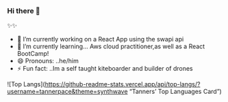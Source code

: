 ### Hi there 👋


✨✨ 



- 🔭 I’m currently working on a React App using the swapi api
- 🌱 I’m currently learning... Aws cloud practitioner,as well as a React BootCamp!
- 😄 Pronouns: ..he/him
- ⚡ Fun fact: ..Im a self taught kiteboarder and builder of drones




![Top Langs](https://github-readme-stats.vercel.app/api/top-langs/?username=tannerpace&theme=synthwave “Tanners’ Top Languages Card”)
